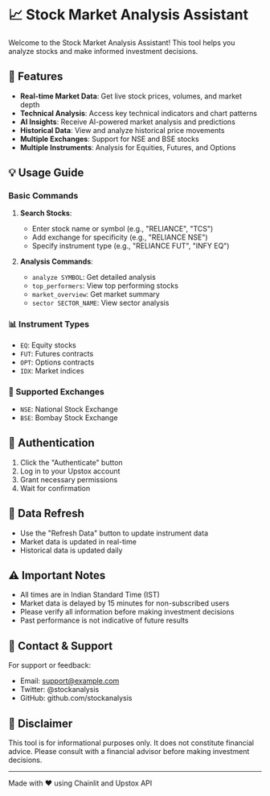 # 📈 Stock Market Analysis Assistant

Welcome to the Stock Market Analysis Assistant! This tool helps you analyze stocks and make informed investment decisions.

## 🚀 Features

- **Real-time Market Data**: Get live stock prices, volumes, and market depth
- **Technical Analysis**: Access key technical indicators and chart patterns
- **AI Insights**: Receive AI-powered market analysis and predictions
- **Historical Data**: View and analyze historical price movements
- **Multiple Exchanges**: Support for NSE and BSE stocks
- **Multiple Instruments**: Analysis for Equities, Futures, and Options

## 💡 Usage Guide

### Basic Commands

1. **Search Stocks**:
   - Enter stock name or symbol (e.g., "RELIANCE", "TCS")
   - Add exchange for specificity (e.g., "RELIANCE NSE")
   - Specify instrument type (e.g., "RELIANCE FUT", "INFY EQ")

2. **Analysis Commands**:
   - `analyze SYMBOL`: Get detailed analysis
   - `top_performers`: View top performing stocks
   - `market_overview`: Get market summary
   - `sector SECTOR_NAME`: View sector analysis

### 📊 Instrument Types

- `EQ`: Equity stocks
- `FUT`: Futures contracts
- `OPT`: Options contracts
- `IDX`: Market indices

### 🏢 Supported Exchanges

- `NSE`: National Stock Exchange
- `BSE`: Bombay Stock Exchange

## 🔐 Authentication

1. Click the "Authenticate" button
2. Log in to your Upstox account
3. Grant necessary permissions
4. Wait for confirmation

## 🔄 Data Refresh

- Use the "Refresh Data" button to update instrument data
- Market data is updated in real-time
- Historical data is updated daily

## ⚠️ Important Notes

- All times are in Indian Standard Time (IST)
- Market data is delayed by 15 minutes for non-subscribed users
- Please verify all information before making investment decisions
- Past performance is not indicative of future results

## 📱 Contact & Support

For support or feedback:
- Email: support@example.com
- Twitter: @stockanalysis
- GitHub: github.com/stockanalysis

## 📜 Disclaimer

This tool is for informational purposes only. It does not constitute financial advice. Please consult with a financial advisor before making investment decisions.

---

Made with ❤️ using Chainlit and Upstox API